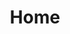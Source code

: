 ---
title: Home
seo:
  page_title: Construction Company in Kaukauna, WI
  meta_description: With 40+ years of experience, Fox Structures is your go-to construction company for large-scale commercial and agricultural construction in Northeast Wisconsin.
  featured_image: /uploads/fox-structures-website-preview.jpg
hero:
  enabled: true
  heading: Design, Welding and Construction Services in Northeast WI
  video: /uploads/fox-structures-drone-video.mp4
  button:
    enabled: true
    button_url: /portfolio/
    button_text: See Our Work
    open_in_new_tab: false
  button_2:
    enabled: true
    button_url: /careers/
    button_text: Join Our Team
    open_in_new_tab: false
intro:
  enabled: true
  heading: Quality Structures Built to Last
  body: >-
    Fox Structures has provided the highest quality design and construction services throughout Northeast Wisconsin for over 40 years. Known for our large-scale construction capabilities, our expert team is committed to using design savvy, attention to detail and unbeatable customer satisfaction to build structures and relationships that last. It’s no surprise that 80% of our business comes from repeat customers! 


    [Take a look at some of our impressive projects](/portfolio/) and see for yourself [why we’re the right builder for you](/are-we-the-builder-for-you/).
  button:
    enabled: true
    button_url: /about/
    button_text: Learn more about Fox Structures
    open_in_new_tab: false
  button_2:
    enabled: false
    button_url:
    button_text:
    open_in_new_tab: false
  image:
    enabled: true
    image_url: /uploads/water-rite-remodel-square.jpg
    image_alt: Marble counter with stools in the showroom area at Water Right's Clean Water Center
  image_2:
    enabled: true
    image_url: /uploads/forest-brook-farms.jpg
    image_alt: Front exterior of Forest Brook Farms, a gray office and storage building with black accents and red doors.
experts_in_construction: 
  enabled: true
  heading: Experts in Commercial and Agricultural Construction
  body: >-
    Large-scale construction projects are where we excel. From commercial **office spaces** and mini-warehouses to pole barns, milking parlors and equestrian riding arenas, our expert construction team has designed and built it all. 


    If you’ve got a large-scale building project to complete, Fox Structures has the specialty equipment and expertise to make it happen—on your budget and timeline. Contact us today and learn how we build with you in mind!
  button:
    enabled: true
    button_url: /contact/
    button_text: Get in Touch
    open_in_new_tab: false
join_our_team: 
  enabled: true
  heading: Join Our Team
  body: >-
    Looking to hone your construction expertise with a great team? View our open positions and apply today!
  image:
    enabled: true
    image_url: /uploads/hiring-image-3.jpg
    image_alt: We're Hiring
  button:
    enabled: true
    button_url: /careers/
    button_text: View Careers
    open_in_new_tab: false
---